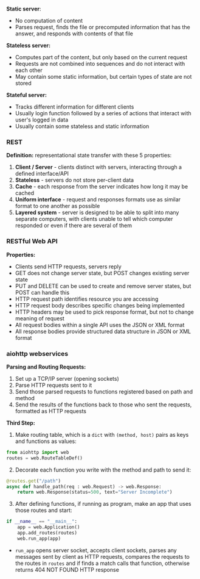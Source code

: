 
**Static server**:
- No computation of content
- Parses request, finds the file or precomputed information that has the answer, and responds with contents of that file

**Stateless server:**
- Computes part of the content, but only based on the current request
- Requests are not combined into sequences and do not interact with each other
- May contain some static information, but certain types of state are not stored

**Stateful server:**
- Tracks different information for different clients
- Usually login function followed by a series of actions that interact with user's logged in data
- Usually contain some stateless and static information

### REST

**Definition:** representational state transfer with these 5 properties:
1. **Client / Server** - clients distinct with servers, interacting through a defined interface/API
2. **Stateless** - servers do not store per-client data
3. **Cache** - each response from the server indicates how long it may be cached
4. **Uniform interface** - request and responses formats use as similar format to one another as possible
5. **Layered system** - server is designed to be able to split into many separate computers, with clients unable to tell which computer responded or even if there are several of them

### RESTful Web API

**Properties:**
- Clients send HTTP requests, servers reply
- GET does not change server state, but POST changes existing server state
- PUT and DELETE can be used to create and remove server states, but POST can handle this
- HTTP request path identifies resource you are accessing
- HTTP request body describes specific changes being implemented
- HTTP headers may be used to pick response format, but not to change meaning of request
- All request bodies within a single API uses the JSON or XML format
- All response bodies provide structured data structure in JSON or XML format

### aiohttp webservices

**Parsing and Routing Requests:**
1. Set up a TCP/IP server (opening sockets)
2. Parse HTTP requests sent to it
3. Send those parsed requests to functions registered based on path and method
4. Send the results of the functions back to those who sent the requests, formatted as HTTP requests

**Third Step:**
1. Make routing table, which is a `dict` with `(method, host)` pairs as keys and functions as values:

```Python
from aiohttp import web
routes = web.RouteTableDef()
```

2. Decorate each function you write with the method and path to send it:

```Python
@routes.get("/path")
async def handle_path(req : web.Request) -> web.Response:
	return web.Response(status=500, text="Server Incomplete")
```

3. After defining functions, if running as program, make an app that uses those routes and start:

```Python
if __name__ == "__main__":
	app = web.Application()
	app.add_routes(routes)
	web.run_app(app)
```

- `run_app` opens server socket, accepts client sockets, parses any messages sent by client as HTTP requests,  compares the requests to the routes in `routes` and if finds a match calls that function, otherwise returns 404 NOT FOUND HTTP response

